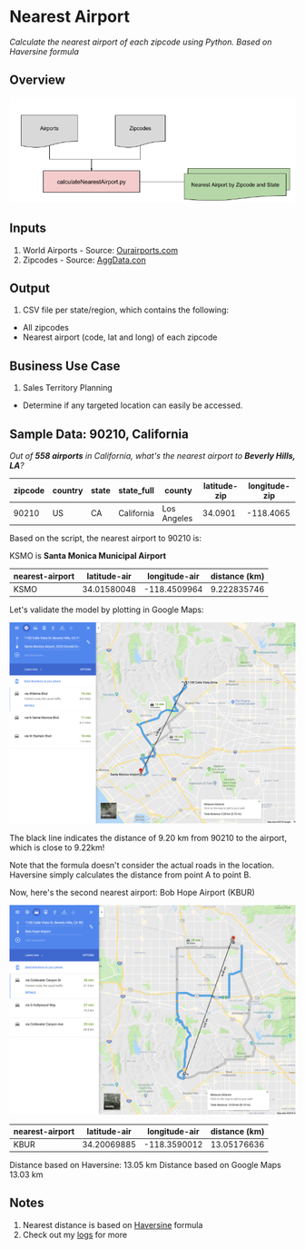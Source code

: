 # Nearest Airport

_Calculate the nearest airport of each zipcode using Python. Based on Haversine formula_

## Overview

![Nearest Airport](Assets/nearestairport_flowchart.png)

## Inputs

1. World Airports - Source: [Ourairports.com](http://ourairports.com/data/)
2. Zipcodes - Source: [AggData.con](https://www.aggdata.com/free/united-states-zip-codes)


## Output
1. CSV file per state/region, which contains the following:
  * All zipcodes
  * Nearest airport (code, lat and long) of each zipcode

## Business Use Case
1. Sales Territory Planning
  * Determine if any targeted location can easily be accessed.


## Sample Data: 90210, California

_Out of **558 airports** in California, what's the nearest airport to **Beverly Hills, LA**?_


| zipcode| country | state| state_full| county| latitude-zip| longitude-zip|  
| ---- | ---- |---- | ----  | ---- | ---- | ---- |  
| 90210	| US	| CA	| California| 	Los Angeles | 34.0901	| -118.4065|  



Based on the script, the nearest airport to 90210 is:

KSMO is **Santa Monica Municipal Airport**

| nearest-airport	| latitude-air | longitude-air|distance (km)|  
| ---- | ---- |---- | ----  |   
| KSMO	| 34.01580048	| -118.4509964| 	9.222835746 |  


Let's validate the model by plotting in Google Maps:  

![Nearest Airport](Assets/la-ksmo.png)

The black line indicates the distance of 9.20 km from 90210 to the airport, which is close to 9.22km!

Note that the formula doesn't consider the actual roads in the location. Haversine simply calculates the distance from point A to point B.

Now, here's the second nearest airport: Bob Hope Airport (KBUR)


![Nearest Airport](Assets/la-kbur.png)

| nearest-airport	| latitude-air |   longitude-air|distance (km)|  
| ---- | ---- |---- | ----  |  
|KBUR	|34.20069885	|-118.3590012|	13.05176636|

Distance based on Haversine: 13.05 km
Distance based on Google Maps 13.03 km


## Notes

1. Nearest distance is based on [Haversine](https://stackoverflow.com/questions/41336756/find-the-closest-latitude-and-longitude) formula
2. Check out my [logs](logs.md) for more
